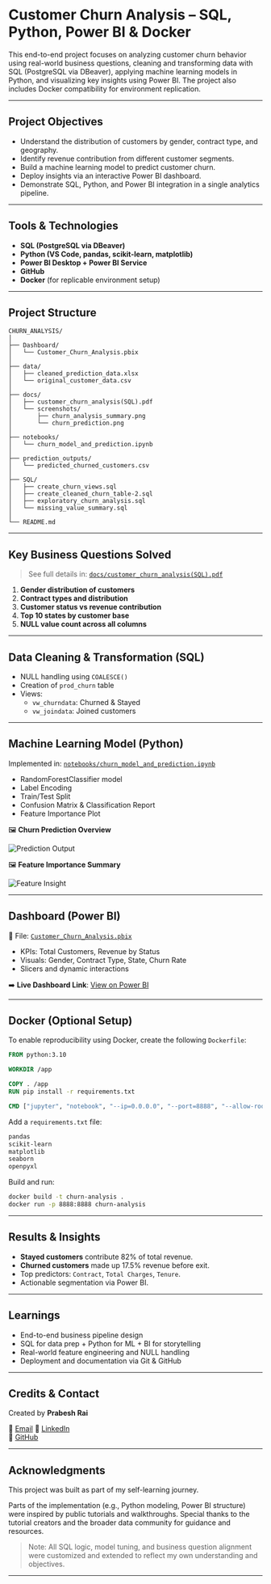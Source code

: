 
# Customer Churn Analysis – SQL, Python, Power BI & Docker

This end-to-end project focuses on analyzing customer churn behavior using real-world business questions, cleaning and transforming data with SQL (PostgreSQL via DBeaver), applying machine learning models in Python, and visualizing key insights using Power BI. The project also includes Docker compatibility for environment replication.

---

## Project Objectives

- Understand the distribution of customers by gender, contract type, and geography.
- Identify revenue contribution from different customer segments.
- Build a machine learning model to predict customer churn.
- Deploy insights via an interactive Power BI dashboard.
- Demonstrate SQL, Python, and Power BI integration in a single analytics pipeline.

---

## Tools & Technologies

- **SQL (PostgreSQL via DBeaver)**
- **Python (VS Code, pandas, scikit-learn, matplotlib)**
- **Power BI Desktop + Power BI Service**
- **GitHub**
- **Docker** (for replicable environment setup)

---

## Project Structure

```
CHURN_ANALYSIS/
│
├── Dashboard/
│   └── Customer_Churn_Analysis.pbix
│
├── data/
│   ├── cleaned_prediction_data.xlsx
│   └── original_customer_data.csv
│
├── docs/
│   ├── customer_churn_analysis(SQL).pdf
│   └── screenshots/
│       ├── churn_analysis_summary.png
│       └── churn_prediction.png
│
├── notebooks/
│   └── churn_model_and_prediction.ipynb
│
├── prediction_outputs/
│   └── predicted_churned_customers.csv
│
├── SQL/
│   ├── create_churn_views.sql
│   ├── create_cleaned_churn_table-2.sql
│   ├── exploratory_churn_analysis.sql
│   └── missing_value_summary.sql
│
└── README.md
```

---

## Key Business Questions Solved

> See full details in: [`docs/customer_churn_analysis(SQL).pdf`](docs/customer_churn_analysis(SQL).pdf)

1. **Gender distribution of customers**
2. **Contract types and distribution**
3. **Customer status vs revenue contribution**
4. **Top 10 states by customer base**
5. **NULL value count across all columns**

---

## Data Cleaning & Transformation (SQL)

- NULL handling using `COALESCE()`
- Creation of `prod_churn` table
- Views:
  - `vw_churndata`: Churned & Stayed
  - `vw_joindata`: Joined customers

---

## Machine Learning Model (Python)

Implemented in: [`notebooks/churn_model_and_prediction.ipynb`](notebooks/churn_model_and_prediction.ipynb)

- RandomForestClassifier model
- Label Encoding
- Train/Test Split
- Confusion Matrix & Classification Report
- Feature Importance Plot

🖼️ **Churn Prediction Overview**

![Prediction Output](docs/screenshots/churn_prediction.png)

🖼️ **Feature Importance Summary**

![Feature Insight](docs/screenshots/churn_analysis_summary.png)

---

## Dashboard (Power BI)

📁 File: [`Customer_Churn_Analysis.pbix`](Dashboard/Customer_Churn_Analysis.pbix)

- KPIs: Total Customers, Revenue by Status
- Visuals: Gender, Contract Type, State, Churn Rate
- Slicers and dynamic interactions

➡️ **Live Dashboard Link**: [View on Power BI](https://app.powerbi.com/view?r=eyJrIjoiNzQ1Yjk1YmUtZTU4OC00OThjLWE2NjUtYjE0NDgyMDhjMzI2IiwidCI6ImI2NDE3Y2QwLTFmNzMtNDQ3MS05YTM5LTIwOTUzODIyYTM0YSIsImMiOjN9)

---

## Docker (Optional Setup)

To enable reproducibility using Docker, create the following `Dockerfile`:

```Dockerfile
FROM python:3.10

WORKDIR /app

COPY . /app
RUN pip install -r requirements.txt

CMD ["jupyter", "notebook", "--ip=0.0.0.0", "--port=8888", "--allow-root"]
```

Add a `requirements.txt` file:

```txt
pandas
scikit-learn
matplotlib
seaborn
openpyxl
```

Build and run:

```bash
docker build -t churn-analysis .
docker run -p 8888:8888 churn-analysis
```

---

## Results & Insights

- **Stayed customers** contribute 82% of total revenue.
- **Churned customers** made up 17.5% revenue before exit.
- Top predictors: `Contract`, `Total Charges`, `Tenure`.
- Actionable segmentation via Power BI.

---

## Learnings

- End-to-end business pipeline design
- SQL for data prep + Python for ML + BI for storytelling
- Real-world feature engineering and NULL handling
- Deployment and documentation via Git & GitHub

---

## Credits & Contact

Created by **Prabesh Rai**

📧 [Email](raiprabesh775@gmail.com)
🔗 [LinkedIn](https://www.linkedin.com/in/prabeshrai/)  
🐙 [GitHub](https://github.com/Prabesh789)

---
## Acknowledgments

This project was built as part of my self-learning journey.

Parts of the implementation (e.g., Python modeling, Power BI structure) were inspired by public tutorials and walkthroughs. Special thanks to the tutorial creators and the broader data community for guidance and resources.

> Note: All SQL logic, model tuning, and business question alignment were customized and extended to reflect my own understanding and objectives.
---